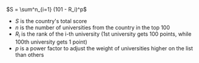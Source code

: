 $S = \sum^n_{i=1} (101 - R_i)^p$
- $S$ is the country's total score
- $n$ is the number of universities from the country in the top 100
- $R_i$ is the rank of the i-th university (1st university gets 100 points, while 100th university gets 1 point)
- $p$ is a power factor to adjust the weight of universities higher on the list than others
